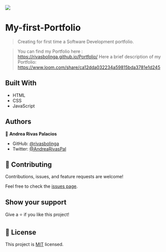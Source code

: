 ![](https://img.shields.io/badge/Microverse-blueviolet)

# My-first-Portfolio

> Creating for first time a Software Development portfolio.

> You can find my Portfolio here : https://rivasbolinga.github.io/Portfolio/
> Here a brief description of my Portfolio: https://www.loom.com/share/ca12dda032234a59815bda3781e1d245
## Built With

- HTML
- CSS
- JavaScript

## Authors

👤 **Andrea Rivas Palacios**

- GitHub: [@rivasbolinga](https://github.com/rivasbolinga)
- Twitter: [@AndreaRivasPal](https://twitter.com/AndreaRivasPal)

## 🤝 Contributing

Contributions, issues, and feature requests are welcome!

Feel free to check the [issues page](../../issues/).

## Show your support

Give a ⭐️ if you like this project!

## 📝 License

This project is [MIT](./LICENSE) licensed.

